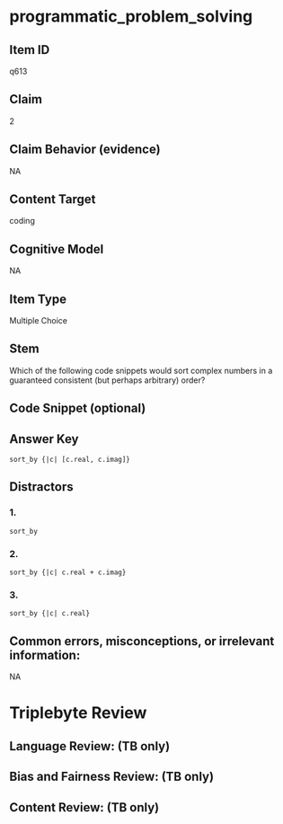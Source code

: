 # programmatic_problem_solving

## Item ID
q613

## Claim
2

## Claim Behavior (evidence)
NA

## Content Target
coding

## Cognitive Model
NA

## Item Type
Multiple Choice

## Stem
Which of the following code snippets would sort complex numbers in a guaranteed consistent (but perhaps arbitrary) order?

## Code Snippet (optional)


## Answer Key
`sort_by {|c| [c.real, c.imag]}`

## Distractors

### 1.
`sort_by`

### 2.
`sort_by {|c| c.real + c.imag}`

### 3.
`sort_by {|c| c.real}`

## Common errors, misconceptions, or irrelevant information:
NA

# Triplebyte Review


## Language Review: (TB only)


## Bias and Fairness Review: (TB only)


## Content Review: (TB only)

